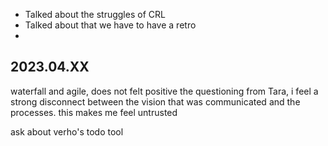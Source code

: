 * Talked about the struggles of CRL
* Talked about that we have to have a retro
* 

## 2023.04.XX

waterfall and agile, does not felt positive the questioning from Tara, i feel a strong disconnect between the vision that was communicated and the processes. this makes me feel untrusted

ask about verho's todo tool